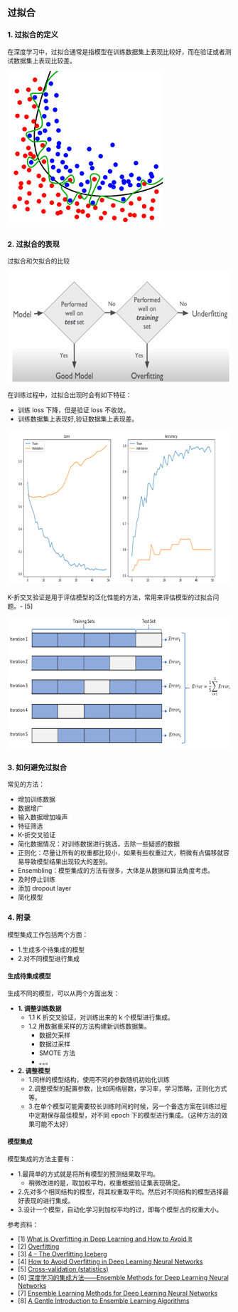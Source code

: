 
## 过拟合




### 1. 过拟合的定义


在深度学习中，过拟合通常是指模型在训练数据集上表现比较好，而在验证或者测试数据集上表现比较差。

<img src='resource/overfitting/img_02.svg' height=350>

<br>

### 2. 过拟合的表现

过拟合和欠拟合的比较

<img src='resource/overfitting/img_03.png' height=250>

在训练过程中，过拟合出现时会有如下特征：
- 训练 loss 下降，但是验证 loss 不收敛。
- 训练数据集上表现好,验证数据集上表现差。

<img src='resource/overfitting/img_01.png' height=350>

<br>

K-折交叉验证是用于评估模型的泛化性能的方法，常用来评估模型的过拟合问题。- [5]

<img src='resource/overfitting/img_04.png' height=300>

<br>

### 3. 如何避免过拟合


常见的方法：
- 增加训练数据
- 数据增广
- 输入数据增加噪声
- 特征筛选
- K-折交叉验证
- 简化数据情况：对训练数据进行挑选，去除一些疑惑的数据
- 正则化：尽量让所有的权重都比较小，如果有些权重过大，稍微有点偏移就容易导致模型结果出现较大的差别。
- Ensembling：模型集成的方法有很多，大体是从数据和算法角度考虑。
- 及时停止训练
- 添加 dropout layer
- 简化模型


### 4. 附录

模型集成工作包括两个方面：
- 1.生成多个待集成的模型
- 2.对不同模型进行集成


#### 生成待集成模型

生成不同的模型，可以从两个方面出发：
- **1. 调整训练数据**
  - 1.1 K 折交叉验证，对训练出来的 k 个模型进行集成。
  - 1.2 用数据重采样的方法构建新训练数据集。
    - 数据欠采样
    - 数据过采样
    - SMOTE 方法 
    - 。。。
- **2. 调整模型**
  - 1.同样的模型结构，使用不同的参数随机初始化训练
  - 2.调整模型的配置参数，比如网络层数，学习率，学习策略，正则化方式等。
  - 3.在单个模型可能需要较长训练时间的时候，另一个备选方案在训练过程中定期保存最佳模型，对不同 epoch 下的模型进行集成。（这种方法的效果可能不太好）


#### 模型集成

模型集成的方法主要有：
- 1.最简单的方式就是将所有模型的预测结果取平均。
  - 稍微改进的是，取加权平均，权重根据验证集表现确定。
- 2.先对多个相同结构的模型，将其权重取平均。然后对不同结构的模型选择最好表现的进行集成。
- 3.设计一个模型，自动化学习到加权平均的过，即每个模型占的权重大小。



参考资料：
- [1] [What is Overfitting in Deep Learning and How to Avoid It](https://www.v7labs.com/blog/overfitting)
- [2] [Overfitting](https://en.wikipedia.org/wiki/Overfitting)
- [3] [4 – The Overfitting Iceberg](https://blog.ml.cmu.edu/2020/08/31/4-overfitting/)
- [4] [How to Avoid Overfitting in Deep Learning Neural Networks](https://machinelearningmastery.com/introduction-to-regularization-to-reduce-overfitting-and-improve-generalization-error/)
- [5] [Cross-validation (statistics)](https://en.wikipedia.org/wiki/Cross-validation_(statistics))
- [6] [深度学习的集成方法——Ensemble Methods for Deep Learning Neural Networks](https://www.cnblogs.com/szxspark/p/10144913.html)
- [7] [Ensemble Learning Methods for Deep Learning Neural Networks](https://machinelearningmastery.com/ensemble-methods-for-deep-learning-neural-networks/)
- [8] [A Gentle Introduction to Ensemble Learning Algorithms](https://machinelearningmastery.com/tour-of-ensemble-learning-algorithms/)


